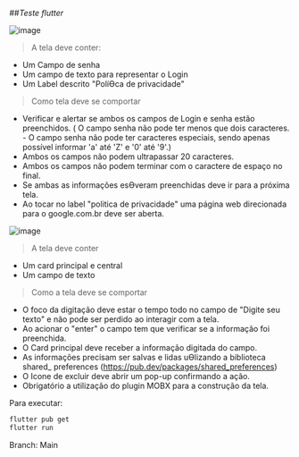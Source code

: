 ##_Teste flutter_

![image](https://github.com/CadisRaziel/Flutter-test-with-mobx/assets/70340981/d412322c-9930-4926-b69b-365218a094e6)
> A tela deve conter:
- Um Campo de senha
- Um campo de texto para representar o Login
- Um Label descrito "PolíƟca de privacidade"

> Como tela deve se comportar
- Verificar e alertar se ambos os campos de Login e senha estão preenchidos. ( O campo senha não pode ter menos que dois caracteres. - O campo senha não pode ter caracteres especiais, sendo apenas possível informar 'a' até 'Z' e '0' até '9'.)
- Ambos os campos não podem ultrapassar 20 caracteres.
- Ambos os campos não podem terminar com o caractere de espaço no final.
- Se ambas as informações esƟveram preenchidas deve ir para a próxima tela.
- Ao tocar no label "politica de privacidade" uma página web direcionada para o
google.com.br deve ser aberta. 

![image](https://github.com/CadisRaziel/Flutter-test-with-mobx/assets/70340981/78bd63c6-b45f-4378-8416-bfb81b72084f)
> A tela deve conter
- Um card principal e central
- Um campo de texto 

> Como a tela deve se comportar
- O foco da digitação deve estar o tempo todo no campo de "Digite seu texto" e não pode
ser perdido ao interagir com a tela.
- Ao acionar o "enter" o campo tem que verificar se a informação foi preenchida.
- O Card principal deve receber a informação digitada do campo.
- As informações precisam ser salvas e lidas uƟlizando a biblioteca shared_ preferences
(https://pub.dev/packages/shared_preferences)
- O Icone de excluir deve abrir um pop-up confirmando a ação.
- Obrigatório a utilização do plugin MOBX para a construção da tela. 


Para executar:
```sh
flutter pub get
flutter run
```

Branch: Main
